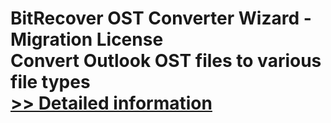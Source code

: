 # BitRecover OST Converter Wizard - Migration License<br />Convert Outlook OST files to various file types<br />[>> Detailed information](https://secure.shareit.com/shareit/product.html?productid=300785068&affiliateid=200057808)
